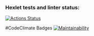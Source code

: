 ### Hexlet tests and linter status:
[![Actions Status](https://github.com/Se4iv/java-project-61/workflows/hexlet-check/badge.svg)](https://github.com/Se4iv/java-project-61/actions)

#CodeClimate Badges
[![Maintainability](https://api.codeclimate.com/v1/badges/3b5263d268f3380e89a9/maintainability)](https://codeclimate.com/github/Se4iv/java-project-61/maintainability)
